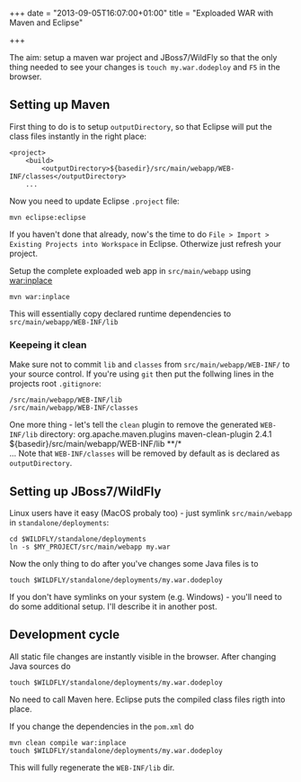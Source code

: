 +++
date = "2013-09-05T16:07:00+01:00"
title = "Exploaded WAR with Maven and Eclipse"

+++


The aim: setup a maven war project and JBoss7/WildFly so that the only thing needed to see your changes is `touch my.war.dodeploy` and `F5` in the browser.

## Setting up Maven
	
First thing to do is to setup `outputDirectory`, so that Eclipse will put the class files instantly in the right place:

	<project>
		<build>
			<outputDirectory>${basedir}/src/main/webapp/WEB-INF/classes</outputDirectory>
		...		

Now you need to update Eclipse `.project` file:

    mvn eclipse:eclipse
If you haven't done that already, now's the time to do `File > Import > Existing Projects into Workspace` in Eclipse. Otherwize just refresh your project.
    
Setup the complete exploaded web app in `src/main/webapp` using [war:inplace](https://maven.apache.org/plugins/maven-war-plugin/inplace-mojo.html)

    mvn war:inplace
This will essentially copy declared runtime dependencies to `src/main/webapp/WEB-INF/lib`

### Keepeing it clean

Make sure not to commit `lib` and `classes` from `src/main/webapp/WEB-INF/` to your source control. 
If you're using `git` then put the follwing lines in the projects root `.gitignore`:

    /src/main/webapp/WEB-INF/lib
    /src/main/webapp/WEB-INF/classes

One more thing - let's tell the `clean` plugin to remove the generated `WEB-INF/lib` directory:
	<project>
		<build>
			<plugins>
				<plugin>
					<groupId>org.apache.maven.plugins</groupId>
					<artifactId>maven-clean-plugin</artifactId>
					<version>2.4.1</version>
					<configuration>
						<filesets>
							<fileset>
								<directory>${basedir}/src/main/webapp/WEB-INF/lib</directory>
								<includes>
									<include>**/*</include>
								</includes>
							</fileset>
						</filesets>
					</configuration>
				</plugin>		
		...
Note that `WEB-INF/classes` will be removed by default as is declared as `outputDirectory`.

## Setting up JBoss7/WildFly

Linux users have it easy (MacOS probaly too) - just symlink `src/main/webapp` in `standalone/deployments`:

    cd $WILDFLY/standalone/deployments
    ln -s $MY_PROJECT/src/main/webapp my.war

Now the only thing to do after you've changes some Java files is to

    touch $WILDFLY/standalone/deployments/my.war.dodeploy
    
If you don't have symlinks on your system (e.g. Windows) - you'll need to do some additional setup. I'll describe it in another post. 

## Development cycle

All static file changes are instantly visible in the browser. 
After changing Java sources do

    touch $WILDFLY/standalone/deployments/my.war.dodeploy
No need to call Maven here. Eclipse puts the compiled class files rigth into place.

If you change the dependencies in the `pom.xml` do 

    mvn clean compile war:inplace
    touch $WILDFLY/standalone/deployments/my.war.dodeploy
This will fully regenerate the `WEB-INF/lib` dir.
